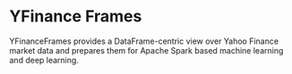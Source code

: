 # YFinance Frames

YFinanceFrames provides a DataFrame-centric view over Yahoo Finance market data and prepares them for Apache Spark based machine learning and deep learning.
